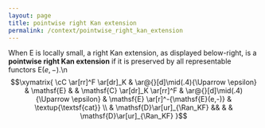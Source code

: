 ```yaml
---
layout: page
title: pointwise right Kan extension
permalink: /context/pointwise_right_kan_extension
---
```

When $\mathsf{E}$ is locally small, a right Kan extension, as displayed below-right, is a **pointwise right Kan extension** if it is preserved by all representable functors $\mathsf{E}(e,-)$.\n$$\xymatrix{ \cC \ar[rr]^F \ar[dr]_K & \ar@{}[d]\mid(.4){\Uparrow \epsilon} & \mathsf{E} & & \mathsf{C} \ar[dr]_K \ar[rr]^F  &  \ar@{}[d]\mid(.4){\Uparrow \epsilon} & \mathsf{E} \ar[r]^-{\mathsf{E}(e,-)} & \textup{\textsf{cat}}   \\ & \mathsf{D}\ar[ur]_{\Ran_KF} &&  & & \mathsf{D}\ar[ur]_{\Ran_KF} }$$
